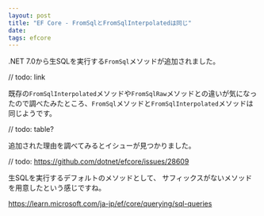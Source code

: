 ```yaml
---
layout: post
title: "EF Core - FromSqlとFromSqlInterpolatedは同じ"
date: 
tags: efcore
---
```


.NET 7.0から生SQLを実行する`FromSql`メソッドが追加されました。

// todo: link

既存の`FromSqlInterpolated`メソッドや`FromSqlRaw`メソッドとの違いが気になったので調べたみたところ、`FromSql`メソッドと`FromSqlInterpolated`メソッドは同じようです。

// todo: table?

追加された理由を調べてみるとイシューが見つかりました。

// todo:
https://github.com/dotnet/efcore/issues/28609

生SQLを実行するデフォルトのメソッドとして、
サフィックスがないメソッドを用意したという感じですね。

https://learn.microsoft.com/ja-jp/ef/core/querying/sql-queries
